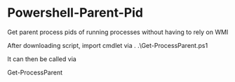 # Powershell-Parent-Pid
Get parent process pids of running processes without having to rely on WMI

After downloading script, import cmdlet via 
. .\Get-ProcessParent.ps1

It can then be called via 

Get-ProcessParent 


